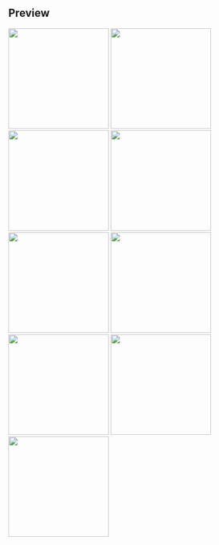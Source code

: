 ## Preview

<img src="https://github.com/EMarceloCM/MAUI-Projects/assets/120042864/d5cc9d3e-0bd5-445e-adc0-0c04504ddb42" width="200" />
<img src="https://github.com/EMarceloCM/MAUI-Projects/assets/120042864/07d8e5cc-0a99-4744-8d40-be60e82dd36e" width="200" />

<img src="https://github.com/EMarceloCM/MAUI-Projects/assets/120042864/347eed11-a99a-48d4-bd8c-84c33c8bcadc" width="200" />
<img src="https://github.com/EMarceloCM/MAUI-Projects/assets/120042864/b03142a0-0a03-4885-96b1-02764faa667c" width="200" />

<img src="https://github.com/EMarceloCM/MAUI-Projects/assets/120042864/c77a0951-ba85-4c85-90c8-c78440a605cf" width="200" />
<img src="https://github.com/EMarceloCM/MAUI-Projects/assets/120042864/0a0485dd-ab41-43b8-a197-8ddd9288b668" width="200" />
<img src="https://github.com/EMarceloCM/MAUI-Projects/assets/120042864/a2eb8e17-41b8-4649-9591-2e76a0e66d3e" width="200" />

<img src="https://github.com/EMarceloCM/MAUI-Projects/assets/120042864/36733dd0-4685-4c3a-add6-fecc8a2f169b" width="200" />
<img src="https://github.com/EMarceloCM/MAUI-Projects/assets/120042864/13a734a1-4a91-41b9-9019-1755ba5fef7c" width="200" />
